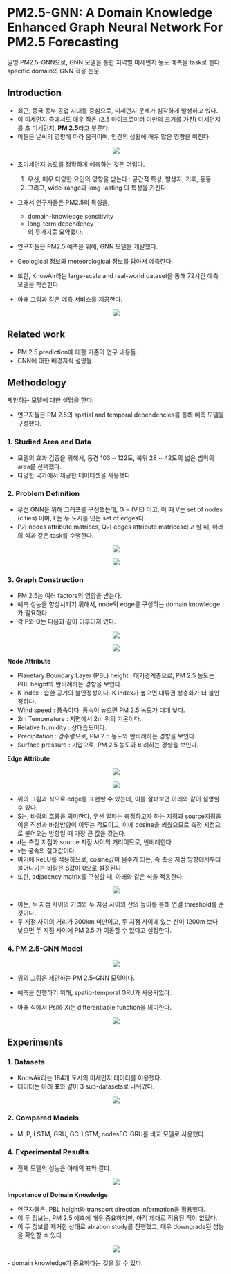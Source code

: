 # PM2.5-GNN: A Domain Knowledge Enhanced Graph Neural Network For PM2.5 Forecasting   
일명 PM2.5-GNN으로, GNN 모델을 통한 지역별 미세먼지 농도 예측을 task로 한다. specific domain의 GNN 적용 논문.  
  
## Introduction  
- 최근, 중국 동부 공업 지대를 중심으로, 미세먼지 문제가 심각하게 발생하고 있다.  
- 이 미세먼지 중에서도 매우 작은 (2.5 마이크로미터 미만의 크기를 가진) 미세먼지를 초 미세먼지, **PM 2.5**라고 부른다.  
- 이들은 날씨의 영향에 따라 움직이며, 인간의 생활에 매우 많은 영향을 미친다.
  
<p align="center"><img src="./imgs/pm2.5gnn1.PNG"></p>
  
- 초미세먼지 농도를 정확하게 예측하는 것은 어렵다.  
  1)  우선, 매우 다양한 요인의 영향을 받는다 : 공간적 특성, 발생지, 기후, 등등  
  2)  그리고, wide-range와 long-lasting 의 특성을 가진다.  
  
- 그래서 연구자들은 PM2.5의 특성을, 
  - domain-knowledge sensitivity  
  - long-term dependency  
  의 두가지로 요약했다.  
  
- 연구자들은 PM2.5 예측을 위해, GNN 모델을 개발했다.  
- Geological 정보와 meteorological 정보를 담아서 예측한다.  
- 또한, KnowAir라는 large-scale and real-world dataset을 통해 72시간 예측 모델을 학습한다.  
- 아래 그림과 같은 예측 서비스를 제공한다.  
<p align="center"><img src="./imgs/pm2.5gnn2.PNG"></p>
  
  
## Related work  
- PM 2.5 prediction에 대한 기존의 연구 내용들.  
- GNN에 대한 배경지식 설명들.  
  
## Methodology  
제안하는 모델에 대한 설명을 한다.  
- 연구자들은 PM 2.5의 spatial and temporal dependencies를 통해 예측 모델을 구성했다.  
  
### 1. Studied Area and Data  
- 모델의 효과 검증을 위해서, 동경 103 ~ 122도, 북위 28 ~ 42도의 넓은 범위의 area를 선택했다.  
- 다양한 국가에서 제공한 데이터셋을 사용했다.  
  
### 2. Problem Definition  
- 우선 GNN을 위해 그래프를 구성했는데, G = (V,E) 이고, 이 때 V는 set of nodes (cities) 이며, E는 두 도시를 잇는 set of edges다.  
- P가 nodes attribute matrices, Q가 edges attribute matrices라고 할 때, 아래의 식과 같은 task를 수행한다.  
<p align="center"><img src="./imgs/pm2.5gnn3.PNG"></p>  
<p align="center"><img src="./imgs/pm2.5gnn4.PNG"></p>  
  
  
### 3. Graph Construction  
- PM 2.5는 여러 factors의 영향을 받는다. 
- 예측 성능을 향상시키기 위해서, node와 edge를 구성하는 domain knowledge가 필요하다.  
- 각 P와 Q는 다음과 같이 이루어져 있다.  
<p align="center"><img src="./imgs/pm2.5gnn5.PNG"></p>  
<p align="center"><img src="./imgs/pm2.5gnn6.PNG"></p>  
  
**Node Attribute**  
- Planetary Boundary Layer (PBL) height : 대기경계층으로, PM 2.5 농도는 PBL height와 반비례하는 경향을 보인다.  
- K index : 습한 공기의 불안정성이다. K index가 높으면 대류권 성층화가 더 불안정하다.  
- Wind speed : 풍속이다. 풍속이 높으면 PM 2.5 농도가 대개 낮다.  
- 2m Temperature : 지면에서 2m 위의 기온이다.  
- Relative humidity : 상대습도이다.  
- Precipitation : 강수량으로, PM 2.5 농도와 반비례하는 경향을 보인다.  
- Surface pressure : 기압으로, PM 2.5 농도와 비례하는 경향을 보인다.  
  
  
**Edge Attribute**  
<p align="center"><img src="./imgs/pm2.5gnn7.PNG"></p>  
<p align="center"><img src="./imgs/pm2.5gnn8.PNG"></p>  
  
- 위의 그림과 식으로 edge를 표현할 수 있는데, 이를 살펴보면 아래와 같이 설명할 수 있다.  
- S는, 바람의 흐름을 의미한다. 우선 알파는 측정하고자 하는 지점과 source지점을 이은 직선과 바람방향이 이루는 각도이고, 이에 cosine을 씌웠으므로 측정 지점으로 불어오는 방향일 때 가장 큰 값을 갖는다.  
- d는 측정 지점과 source 지점 사이의 거리이므로, 반비례한다.  
- v는 풍속의 절대값이다.  
- 여기에 ReLU를 적용하므로, cosine값이 음수가 되는, 즉 측정 지점 방향에서부터 불어나가는 바람은 S값이 0으로 설정된다.
- 또한, adjacency matrix를 구성할 때, 아래와 같은 식을 적용한다.  
<p align="center"><img src="./imgs/pm2.5gnn9.PNG"></p>  
  
- 이는, 두 지점 사이의 거리와 두 지점 사이의 산의 높이를 통해 연결 threshold를 준 것이다.  
- 두 지점 사이의 거리가 300km 미만이고, 두 지점 사이에 있는 산이 1200m 보다 낮으면 두 지점 사이에 PM 2.5 가 이동할 수 있다고 설정한다.  
  
### 4. PM 2.5-GNN Model  
<p align="center"><img src="./imgs/pm2.5gnn10.PNG"></p>  
  
- 위의 그림은 제안하는 PM 2.5-GNN 모델이다.  
  
- 예측을 진행하기 위해, spatio-temporal GRU가 사용되었다.  
- 아래 식에서 Psi와 Xi는 differentiable function을 의미한다.  
<p align="center"><img src="./imgs/pm2.5gnn11.PNG"></p>  
  
## Experiments  
### 1. Datasets  
- KnowAir라는 184개 도시의 미세먼지 데이터를 이용했다.  
- 데이터는 아래 표와 같이 3 sub-datasets로 나뉘었다.  
<p align="center"><img src="./imgs/pm2.5gnn12.PNG"></p>
  
### 2. Compared Models  
- MLP, LSTM, GRU, GC-LSTM, nodesFC-GRU를 비교 모델로 사용했다.  
  
### 4. Experimental Results  
- 전체 모델의 성능은 아래의 표와 같다.  
<p align="center"><img src="./imgs/pm2.5gnn13.PNG"></p>  
  
**Importance of Domain Knowledge**  
- 연구자들은, PBL height와 transport direction information을 활용했다.  
- 이 두 정보는, PM 2.5 예측에 매우 중요하지만, 아직 제대로 적용된 적이 없었다.  
- 이 두 정보를 제거한 상태로 ablation study를 진행했고, 매우 downgrade된 성능을 확인할 수 있다.  
<p align="center"><img src="./imgs/pm2.5gnn14.PNG"></p>  
- domain knowledge가 중요하다는 것을 알 수 있다.
